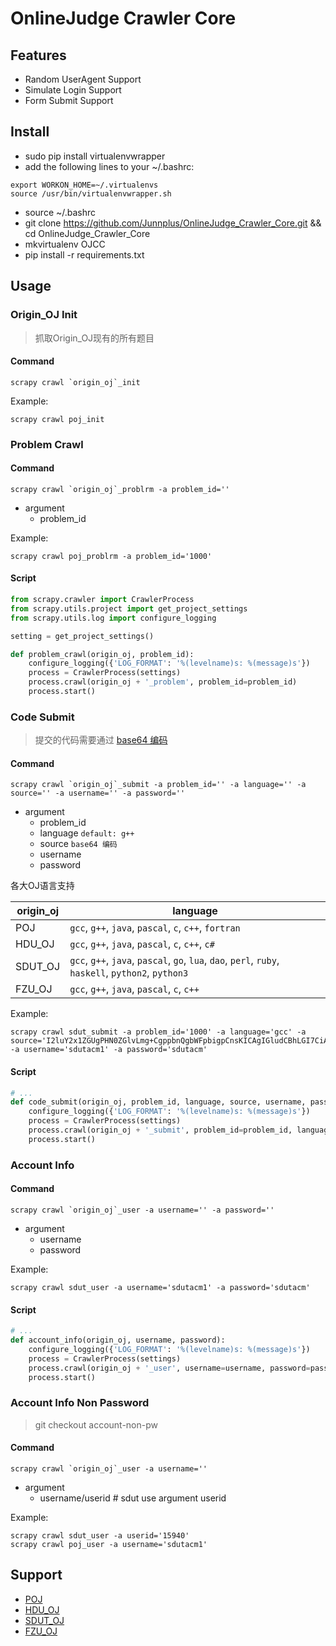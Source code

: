 # OnlineJudge Crawler Core

## Features

- Random UserAgent Support
- Simulate Login Support
- Form Submit Support

## Install

- sudo pip install virtualenvwrapper
- add the following lines to your ~/.bashrc:

```
export WORKON_HOME=~/.virtualenvs
source /usr/bin/virtualenvwrapper.sh
```
- source ~/.bashrc
- git clone https://github.com/Junnplus/OnlineJudge_Crawler_Core.git && cd OnlineJudge_Crawler_Core
- mkvirtualenv OJCC
- pip install -r requirements.txt

## Usage

### Origin_OJ Init

> 抓取Origin_OJ现有的所有题目

#### Command
```shell
scrapy crawl `origin_oj`_init
```

Example:
```shell
scrapy crawl poj_init
```

### Problem Crawl
#### Command
```shell
scrapy crawl `origin_oj`_problrm -a problem_id=''
```
+ argument
    - problem_id

Example:
```shell
scrapy crawl poj_problrm -a problem_id='1000'
```

#### Script
```python
from scrapy.crawler import CrawlerProcess
from scrapy.utils.project import get_project_settings
from scrapy.utils.log import configure_logging

setting = get_project_settings()

def problem_crawl(origin_oj, problem_id):
    configure_logging({'LOG_FORMAT': '%(levelname)s: %(message)s'})
    process = CrawlerProcess(settings)
    process.crawl(origin_oj + '_problem', problem_id=problem_id)
    process.start()
```

### Code Submit

> 提交的代码需要通过 [base64 编码](http://tool.chinaz.com/Tools/Base64.aspx)

#### Command
```shell
scrapy crawl `origin_oj`_submit -a problem_id='' -a language='' -a source='' -a username='' -a password=''
```
+ argument
    - problem_id 
    - language `default: g++`
    - source `base64 编码`
    - username 
    - password

各大OJ语言支持

origin_oj | language
--------- | ---------
POJ       | `gcc`, `g++`, `java`, `pascal`, `c`, `c++`, `fortran`
HDU_OJ    | `gcc`, `g++`, `java`, `pascal`, `c`, `c++`, `c#`
SDUT_OJ   | `gcc`, `g++`, `java`, `pascal`, `go`, `lua`, `dao`, `perl`, `ruby`, `haskell`, `python2`, `python3`
FZU_OJ    | `gcc`, `g++`, `java`, `pascal`, `c`, `c++`

Example:
```shell
scrapy crawl sdut_submit -a problem_id='1000' -a language='gcc' -a source='I2luY2x1ZGUgPHN0ZGlvLmg+CgppbnQgbWFpbigpCnsKICAgIGludCBhLGI7CiAgICBzY2FuZigiJWQgJWQiLCZhLCAmYik7CiAgICBwcmludGYoIiVkXG4iLGErYik7CiAgICByZXR1cm4gMDsKfQ==' -a username='sdutacm1' -a password='sdutacm'
```

#### Script
```python
# ...
def code_submit(origin_oj, problem_id, language, source, username, password):
    configure_logging({'LOG_FORMAT': '%(levelname)s: %(message)s'})
    process = CrawlerProcess(settings)
    process.crawl(origin_oj + '_submit', problem_id=problem_id, language=language, source=source, username=username, password=password)
    process.start()
```

### Account Info

#### Command
```shell
scrapy crawl `origin_oj`_user -a username='' -a password=''
```
+ argument
    - username 
    - password

Example:
```shell
scrapy crawl sdut_user -a username='sdutacm1' -a password='sdutacm'
```

#### Script
```python
# ...
def account_info(origin_oj, username, password):
    configure_logging({'LOG_FORMAT': '%(levelname)s: %(message)s'})
    process = CrawlerProcess(settings)
    process.crawl(origin_oj + '_user', username=username, password=password)
    process.start()
```

### Account Info Non Password

> git checkout account-non-pw

#### Command
```shell
scrapy crawl `origin_oj`_user -a username=''
```
+ argument
    - username/userid # sdut use argument userid

Example:
```shell
scrapy crawl sdut_user -a userid='15940'
scrapy crawl poj_user -a username='sdutacm1'
```

## Support

- [POJ](http://poj.org)
- [HDU_OJ](http://acm.hdu.edu.cn)
- [SDUT_OJ](http://acm.sdut.edu.cn)
- [FZU_OJ](http://acm.fzu.edu.cn)

